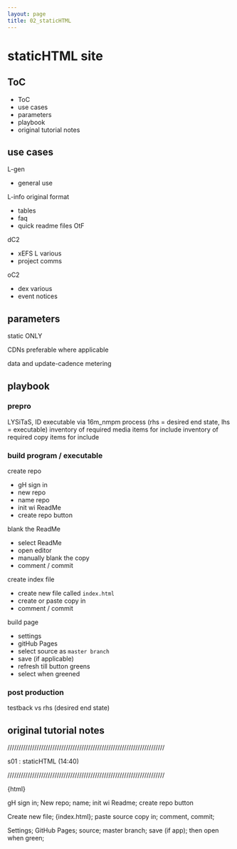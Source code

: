 ```yaml
---
layout: page
title: 02_staticHTML
---
```


# staticHTML site #

## ToC ##
- ToC
- use cases
- parameters
- playbook
- original tutorial notes


## use cases ##

L-gen
  - general use

L-info original format
  - tables
  - faq
  - quick readme files OtF
  
dC2
  - xEFS L various
  - project comms

oC2
  - dex various
  - event notices


## parameters ##

static ONLY

CDNs preferable where applicable

data and update-cadence metering

## playbook ##

### prepro ###

LYSiTaS, ID executable via 16m_nmpm process (rhs = desired end state, lhs = executable)
inventory of required media items for include
inventory of required copy items for include

### build program / executable ###

create repo
- gH sign in
- new repo
- name repo
- init wi ReadMe
- create repo button

blank the ReadMe
- select ReadMe
- open editor
- manually blank the copy
- comment / commit

create index file
- create new file called `index.html`
- create or paste copy in
- comment / commit

build page
- settings
- gitHub Pages
- select source as `master branch`
- save (if applicable)
- refresh till button greens
- select when greened


### post production ###

testback vs rhs (desired end state)


## original tutorial notes ##

//////////////////////////////////////////////////////////////////////

s01	:  staticHTML (14:40)

//////////////////////////////////////////////////////////////////////

{html}

gH sign in; New repo; name; init wi Readme; create repo button

Create new file;  {index.html};  paste source copy in;  comment, commit;

Settings;  GitHub Pages;  source;  master branch;  save (if app);  then open when green;





